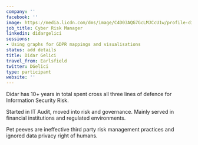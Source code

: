 ```yaml
---
company: ''
facebook: ''
image: https://media.licdn.com/dms/image/C4D03AQG7GcLMJCcU1w/profile-displayphoto-shrink_200_200/0?e=1562803200&v=beta&t=H1Ql1z0HXzakRrQzh-gIuxol6jw07Mz9jq31RqxwvU0
job_title: Cyber Risk Manager
linkedin: didargelici
sessions:
- Using graphs for GDPR mappings and visualisations
status: add details
title: Didar Gelici
travel_from: Earlsfield
twitter: DGelici
type: participant
website: ''
---
```


Didar has 10+ years in total spent cross all three lines of defence for Information Security Risk.

Started in IT Audit, moved into risk and governance. Mainly served in financial institutions and regulated environments.

Pet peeves are ineffective third party risk management practices and ignored data privacy right of humans.